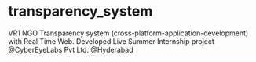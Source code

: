 # transparency_system
VR1 NGO Transparency system (cross-platform-application-development) with Real Time Web.
Developed Live Summer Internship project @CyberEyeLabs Pvt Ltd. @Hyderabad
